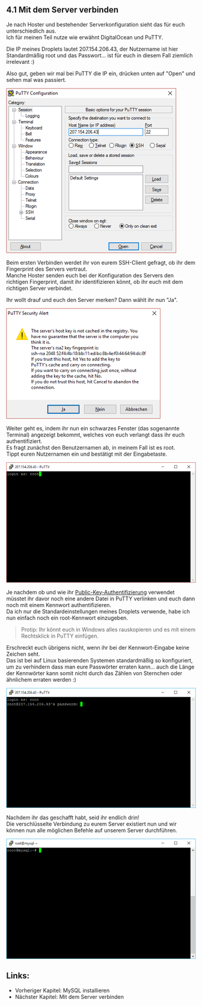 ## 4.1 Mit dem Server verbinden

Je nach Hoster und bestehender Serverkonfiguration sieht das für euch unterschiedlich aus.  
Ich für meinen Teil nutze wie erwähnt DigitalOcean und PuTTY.

Die IP meines Droplets lautet 207.154.206.43, der Nutzername ist hier Standardmäßig root und das Passwort... ist für euch in diesem Fall ziemlich irrelevant :\)

Also gut, geben wir mal bei PuTTY die IP ein, drücken unten auf "Open" und sehen mal was passiert.

![](/assets/putty-login-1.png)

Beim ersten Verbinden werdet ihr von eurem SSH-Client gefragt, ob ihr dem Fingerprint des Servers vertraut.  
Manche Hoster senden euch bei der Konfiguration des Servers den richtigen Fingerprint, damit ihr identifizieren könnt, ob ihr euch mit dem richtigen Server verbindet.

Ihr wollt drauf und euch den Server merken? Dann wählt ihr nun "Ja".

![](/assets/putty-login-2.png)

Weiter geht es, indem ihr nun ein schwarzes Fenster \(das sogenannte Terminal\) angezeigt bekommt, welches von euch verlangt dass ihr euch authentifiziert.  
Es fragt zunächst den Benutzernamen ab, in meinem Fall ist es root.  
Tippt euren Nutzernamen ein und bestätigt mit der Eingabetaste.

![](/assets/putty-login-3.png)

Je nachdem ob und wie ihr [Public-Key-Authentifizierung](https://de.wikipedia.org/wiki/Public-Key-Authentifizierung "Hier ist ein kleiner Wikipedia-Artikel zur Grundidee von PKA.") verwendet müsstet ihr davor noch eine andere Datei in PuTTY verlinken und euch dann noch mit einem Kennwort authentifizieren.  
Da ich nur die Standardeinstellungen meines Droplets verwende, habe ich nun einfach noch ein root-Kennwort einzugeben.

> Protip: Ihr könnt euch in Windows alles rauskopieren und es mit einem Rechtsklick in PuTTY einfügen.

Erschreckt euch übrigens nicht, wenn ihr bei der Kennwort-Eingabe keine Zeichen seht.  
Das ist bei auf Linux basierenden Systemen standardmäßig so konfiguriert, um zu verhindern dass man eure Passwörter erraten kann... auch die Länge der Kennwörter kann somit nicht durch das Zählen von Sternchen oder ähnlichem erraten werden :\)

![](/assets/putty-login-4.png)

Nachdem ihr das geschafft habt, seid ihr endlich drin!  
Die verschlüsselte Verbindung zu eurem Server existiert nun und wir können nun alle möglichen Befehle auf unserem Server durchführen.

![](/assets/putty-login-5.png)

## Links:

* Vorheriger Kapitel: MySQL installieren
* Nächster Kapitel: Mit dem Server verbinden



